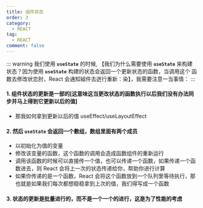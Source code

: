 ```yaml
---
title: 组件状态
order: 3
category:
  - REACT
tag:
  - REACT
comment: false
---
```


::: warning
我们使用 **`useState`** 的时候, 【我们为什么需要使用 **`useState`** 来构建状态？因为使用 **`useState`** 构建的状态会返回一个更新状态的函数，当调用这个
函数去修改状恋肘，React 会通知組件去迸行重新：染】，我需要注意一当事情：
:::

#### 1. 组件状态的更新是一部的[这意味这当更改状态的函数执行以后我们没有办法同步并马上得到它更新以后的值]

- 那我如何拿到更新以后的值 useEffect/useLayoutEffect

#### 2. 然后 **`useState`** 会返回一个數组，数组里面有两个成员

- 以初始化为值的变量
- 修改该变量的函数，这个函数的调用会造成函数组件的重新运行
- 调用该函数的时候可以直接传一个值，也可以传递一个函数，如果传递一个函数进去，则 React 会将上一次的状态传递给你，帮助你进行计算
- 如果你传递的是一个函数，React 会将这个函数放到一个队列里等待执行，那也就是如果我们每次都想稳稳拿到上次的值，我们得写成一个函数

#### 3. 状态的更新是批量进行的，而不是一个一个的进行，这是为了性能的考虑
